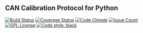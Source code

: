 
## CAN Calibration Protocol for Python


[![Build Status](https://travis-ci.org/bessman/pyccp.svg?branch=master)](https://travis-ci.org/bessman/pyccp)
[![Coverage Status](https://coveralls.io/repos/github/bessman/pyccp/badge.svg?branch=master)](https://coveralls.io/github/bessman/pyccp?branch=master)
[![Code Climate](https://codeclimate.com/github/bessman/pyccp/badges/gpa.svg)](https://codeclimate.com/github/bessman/pyccp)
[![Issue Count](https://codeclimate.com/github/bessman/pyccp/badges/issue_count.svg)](https://codeclimate.com/github/bessman/pyccp)
[![GPL License](http://img.shields.io/badge/license-GPL-blue.svg)](http://opensource.org/licenses/GPL-2.0)
[![Code style: black](https://img.shields.io/badge/code%20style-black-000000.svg)](https://github.com/psf/black)
